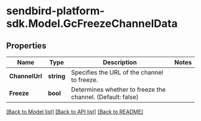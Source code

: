 
# sendbird-platform-sdk.Model.GcFreezeChannelData

## Properties

Name | Type | Description | Notes
------------ | ------------- | ------------- | -------------
**ChannelUrl** | **string** | Specifies the URL of the channel to freeze. | 
**Freeze** | **bool** | Determines whether to freeze the channel. (Default: false) | 

[[Back to Model list]](../README.md#documentation-for-models)
[[Back to API list]](../README.md#documentation-for-api-endpoints)
[[Back to README]](../README.md)

